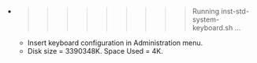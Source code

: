 * >>>>>>>>> Running inst-std-system-keyboard.sh ...
  * Insert keyboard configuration in Administration menu.
  * Disk size = 3390348K. Space Used = 4K.
